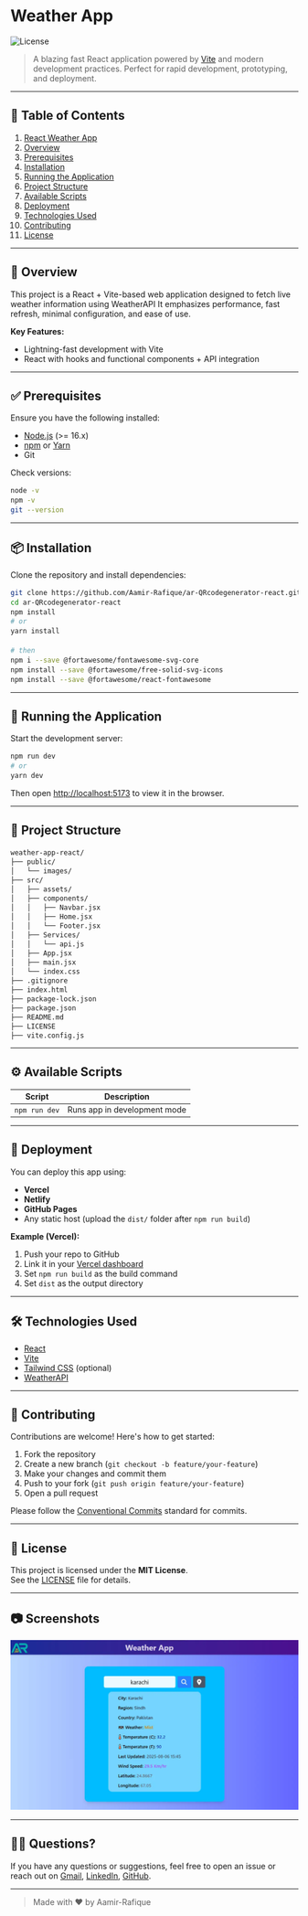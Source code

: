 
# Weather App

![License](https://img.shields.io/badge/license-MIT-blue.svg)

> A blazing fast React application powered by [Vite](https://vitejs.dev/) and modern development practices. Perfect for rapid development, prototyping, and deployment.

---

## 📝 Table of Contents

1. [React Weather App](#ar-QRcodegenerator-react)
2. [Overview](#-overview)
3. [Prerequisites](#-prerequisites)
4. [Installation](#-installation)
5. [Running the Application](#-running-the-application)
6. [Project Structure](#-project-structure)
7. [Available Scripts](#-available-scripts)
8. [Deployment](#-deployment)
9. [Technologies Used](#-technologies-used)
10. [Contributing](#-contributing)
11. [License](#-license)

---

## 📖 Overview

This project is a React + Vite-based web application designed to fetch live weather information using WeatherAPI
It emphasizes performance, fast refresh, minimal configuration, and ease of use.

**Key Features:**
- Lightning-fast development with Vite
- React with hooks and functional components + API integration

---

## ✅ Prerequisites

Ensure you have the following installed:

- [Node.js](https://nodejs.org/) (>= 16.x)
- [npm](https://www.npmjs.com/) or [Yarn](https://yarnpkg.com/)
- Git

Check versions:

```bash
node -v
npm -v
git --version
```

---

## 📦 Installation

Clone the repository and install dependencies:

```bash
git clone https://github.com/Aamir-Rafique/ar-QRcodegenerator-react.git
cd ar-QRcodegenerator-react
npm install 
# or
yarn install

# then
npm i --save @fortawesome/fontawesome-svg-core
npm install --save @fortawesome/free-solid-svg-icons
npm install --save @fortawesome/react-fontawesome
```

---

## 🚀 Running the Application

Start the development server:

```bash
npm run dev
# or
yarn dev
```

Then open [http://localhost:5173](http://localhost:5173) to view it in the browser.

---

## 📁 Project Structure

```
weather-app-react/
├── public/
│   └── images/
├── src/
│   ├── assets/
│   ├── components/
│   │   ├── Navbar.jsx
│   │   ├── Home.jsx
│   │   └── Footer.jsx
│   ├── Services/
│   │   └── api.js
│   ├── App.jsx
│   ├── main.jsx
│   └── index.css
├── .gitignore
├── index.html
├── package-lock.json
├── package.json
├── README.md
├── LICENSE
├── vite.config.js

```

---

## ⚙️ Available Scripts

| Script           | Description                           |
|------------------|---------------------------------------|
| `npm run dev`    | Runs app in development mode          |

---

## 🚢 Deployment

You can deploy this app using:

- **Vercel**
- **Netlify**
- **GitHub Pages**
- Any static host (upload the `dist/` folder after `npm run build`)

**Example (Vercel):**

1. Push your repo to GitHub
2. Link it in your [Vercel dashboard](https://vercel.com/)
3. Set `npm run build` as the build command
4. Set `dist` as the output directory

---

## 🛠 Technologies Used

- [React](https://reactjs.org/)
- [Vite](https://vitejs.dev/)
- [Tailwind CSS](https://tailwindcss.com/) (optional)
- [WeatherAPI](https://www.weatherapi.com/)


---

## 🤝 Contributing

Contributions are welcome! Here's how to get started:

1. Fork the repository
2. Create a new branch (`git checkout -b feature/your-feature`)
3. Make your changes and commit them
4. Push to your fork (`git push origin feature/your-feature`)
5. Open a pull request

Please follow the [Conventional Commits](https://www.conventionalcommits.org/) standard for commits.

---

## 📄 License

This project is licensed under the **MIT License**.  
See the [LICENSE](./LICENSE) file for details.

---

## 📷 Screenshots 

<p align="center">
  <img src="./public/images/SSweatherapp.webp" alt="App Screenshot" width="700" />
</p>

---

## 🙋‍♂️ Questions?

If you have any questions or suggestions, feel free to open an issue or reach out on [Gmail](https://mail.google.com/mail/u/0/), [LinkedIn](https://www.linkedin.com/in/aamir-rafique-7a5bb1336/), [GitHub](https://github.com/Aamir-Rafique).

---

> Made with ❤️ by Aamir-Rafique
